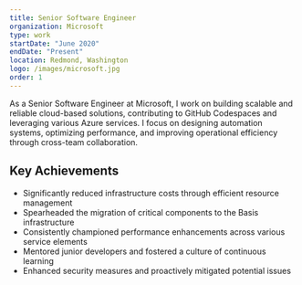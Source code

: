 ```yaml
---
title: Senior Software Engineer
organization: Microsoft
type: work
startDate: "June 2020"
endDate: "Present"
location: Redmond, Washington
logo: /images/microsoft.jpg
order: 1
---
```


As a Senior Software Engineer at Microsoft, I work on building scalable and reliable cloud-based solutions, contributing to GitHub Codespaces and leveraging various Azure services. I focus on designing automation systems, optimizing performance, and improving operational efficiency through cross-team collaboration.

## Key Achievements

- Significantly reduced infrastructure costs through efficient resource management
- Spearheaded the migration of critical components to the Basis infrastructure
- Consistently championed performance enhancements across various service elements
- Mentored junior developers and fostered a culture of continuous learning
- Enhanced security measures and proactively mitigated potential issues
